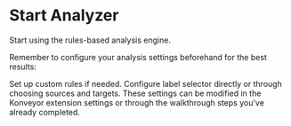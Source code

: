# Start Analyzer

Start using the rules-based analysis engine.

Remember to configure your analysis settings beforehand for the best results:

Set up custom rules if needed.
Configure label selector directly or through choosing sources and targets.
These settings can be modified in the Konveyor extension settings or through the walkthrough steps you've already completed.